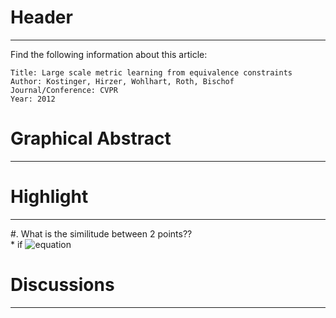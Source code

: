 # Header

---------------------------

Find the following information about this article:

    Title: Large scale metric learning from equivalence constraints
    Author: Kostinger, Hirzer, Wohlhart, Roth, Bischof
    Journal/Conference: CVPR
    Year: 2012

# Graphical Abstract

---------------------------

# Highlight

---------------------------

#. What is the similitude between 2 points??                              
    * if ![equation](http://bit.ly/1A8M9WN)

# Discussions

---------------------------
